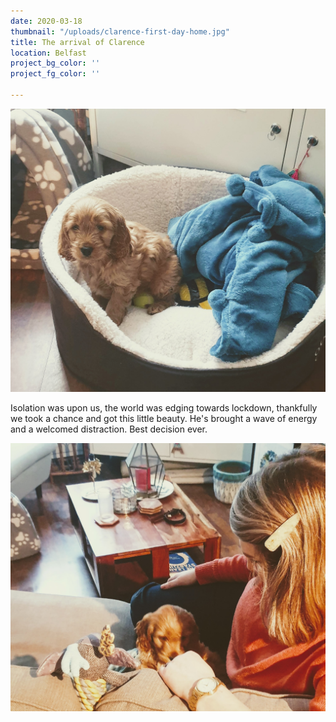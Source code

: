 ```yaml
---
date: 2020-03-18
thumbnail: "/uploads/clarence-first-day-home.jpg"
title: The arrival of Clarence
location: Belfast
project_bg_color: ''
project_fg_color: ''

---
```

![](/uploads/clarence-first-day-home.jpg)

Isolation was upon us, the world was edging towards lockdown, thankfully we took a chance and got this little beauty. He's brought a wave of energy and a welcomed distraction. Best decision ever.

![](/uploads/20200319_171151.jpg)